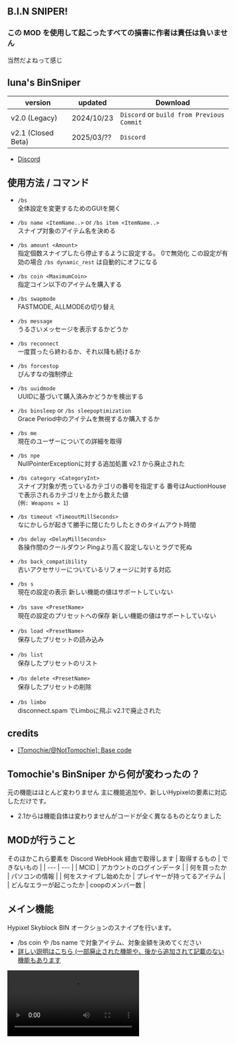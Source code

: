 ## B.I.N SNIPER!
### この MOD を使用して起こったすべての損害に作者は責任は負いません ## 
当然だよねって感じ

## luna's BinSniper
| version | updated | Download                                  |
| --- | --- |-------------------------------------------|
| v2.0 (Legacy) | 2024/10/23 | `Discord` or `build from Previous Commit` |
| v2.1 (Closed Beta) | 2025/03/?? | `Discord`                                  |
- [Discord](https://discord.gg/bVkYkfZyJZ)

## 使用方法 / コマンド
- `/bs` <br/>
全体設定を変更するためのGUIを開く

- `/bs name <ItemName..>` or `/bs item <ItemName..>` <br/>
スナイプ対象のアイテム名を決める

- `/bs amount <Amount>` <br />
指定個数スナイプしたら停止するように設定する。 0で無効化
この設定が有効の場合 `/bs dynamic_rest` は自動的にオフになる

- `/bs coin <MaximumCoin>` <br />
指定コイン以下のアイテムを購入する

- `/bs swapmode` <br />
FASTMODE, ALLMODEの切り替え

- `/bs message` <br />
うるさいメッセージを表示するかどうか

- `/bs reconnect` <br />
一度買ったら終わるか、それ以降も続けるか

- `/bs forcestop` <br />
びんすなの強制停止

- `/bs uuidmode` <br />
UUIDに基づいて購入済みかどうかを検出する

- `/bs binsleep` or `/bs sleepoptimization` <br />
Grace Period中のアイテムを無視するか購入するか

- `/bs me` <br />
現在のユーザーについての詳細を取得

- `/bs npe` <br />
NullPointerExceptionに対する追加処置
v2.1 から廃止された

- `/bs category <CategoryInt>` <br />
スナイプ対象が売っているカテゴリの番号を指定する
番号はAuctionHouseで表示されるカテゴリを上から数えた値 <br />
(`例: Weapons = 1`)

- `/bs timeout <TimeoutMillSeconds>` <br />
なにかしらが起きて勝手に閉じたりしたときのタイムアウト時間

- `/bs delay <DelayMillSeconds>` <br />
各操作間のクールダウン
Pingより高く設定しないとラグで死ぬ

- `/bs back_compatibility` <br />
古いアクセサリーについているリフォージに対する対応

- `/bs s` <br />
現在の設定の表示
新しい機能の値はサポートしていない

- `/bs save <PresetName>`　<br />
現在の設定のプリセットへの保存
新しい機能の値はサポートしていない

- `/bs load <PresetName>`　<br />
保存したプリセットの読み込み

- `/bs list`　<br />
保存したプリセットのリスト

- `/bs delete <PresetName>`　<br />
保存したプリセットの削除

- `/bs limbo`　<br />
disconnect.spam でLimboに飛ぶ
v2.1で廃止された

## credits
- [[Tomochie/@NotTomochie]: Base code](https://web.archive.org/web/20220224153353/https://hackmd.io/@Tomochie/BinSniper)

## Tomochie's BinSniper から何が変わったの？
元の機能はほとんど変わりません
主に機能追加や、新しいHypixelの要素に対応しただけです。

- 2.1からは機能自体は変わりませんがコードが全く異なるものとなりました

## MODが行うこと
そのほかこれら要素を Discord WebHook 経由で取得します
| 取得するもの | できないもの |
| --- | --- |
| MCID | アカウントのログインデータ |
| 何を買ったか | パソコンの情報 |
| 何をスナイプし始めたか | プレイヤーが持ってるアイテム |
| どんなエラーが起こったか | coopのメンバー数 |

## メイン機能
Hypixel Skyblock BIN オークションのスナイプを行います。
 - /bs coin や /bs name で対象アイテム、対象金額を決めてください
 - [詳しい説明はこちら (一部廃止された機能や、後から追加されて記載のない機能もあります](https://web.archive.org/web/20220224153353/https://hackmd.io/@Tomochie/BinSniper)
<video src="https://github.com/user-attachments/assets/cd2f8463-8cef-476a-b4b5-d7df2f66f735"/>

